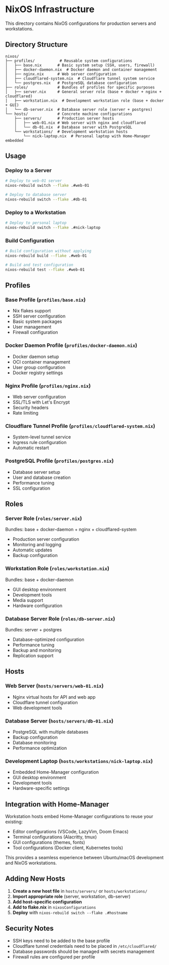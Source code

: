 # NixOS Infrastructure

This directory contains NixOS configurations for production servers and workstations.

## Directory Structure

```
nixos/
├── profiles/           # Reusable system configurations
│   ├── base.nix       # Basic system setup (SSH, users, firewall)
│   ├── docker-daemon.nix  # Docker daemon and container management
│   ├── nginx.nix      # Web server configuration
│   ├── cloudflared-system.nix  # Cloudflare tunnel system service
│   └── postgres.nix   # PostgreSQL database configuration
├── roles/             # Bundles of profiles for specific purposes
│   ├── server.nix     # General server role (base + docker + nginx + cloudflared)
│   ├── workstation.nix  # Development workstation role (base + docker + GUI)
│   └── db-server.nix  # Database server role (server + postgres)
└── hosts/             # Concrete machine configurations
    ├── servers/       # Production server hosts
    │   ├── web-01.nix # Web server with nginx and cloudflared
    │   └── db-01.nix  # Database server with PostgreSQL
    └── workstations/  # Development workstation hosts
        └── nick-laptop.nix  # Personal laptop with Home-Manager embedded
```

## Usage

### Deploy to a Server

```bash
# Deploy to web-01 server
nixos-rebuild switch --flake .#web-01

# Deploy to database server
nixos-rebuild switch --flake .#db-01
```

### Deploy to a Workstation

```bash
# Deploy to personal laptop
nixos-rebuild switch --flake .#nick-laptop
```

### Build Configuration

```bash
# Build configuration without applying
nixos-rebuild build --flake .#web-01

# Build and test configuration
nixos-rebuild test --flake .#web-01
```

## Profiles

### Base Profile (`profiles/base.nix`)
- Nix flakes support
- SSH server configuration
- Basic system packages
- User management
- Firewall configuration

### Docker Daemon Profile (`profiles/docker-daemon.nix`)
- Docker daemon setup
- OCI container management
- User group configuration
- Docker registry settings

### Nginx Profile (`profiles/nginx.nix`)
- Web server configuration
- SSL/TLS with Let's Encrypt
- Security headers
- Rate limiting

### Cloudflare Tunnel Profile (`profiles/cloudflared-system.nix`)
- System-level tunnel service
- Ingress rule configuration
- Automatic restart

### PostgreSQL Profile (`profiles/postgres.nix`)
- Database server setup
- User and database creation
- Performance tuning
- SSL configuration

## Roles

### Server Role (`roles/server.nix`)
Bundles: base + docker-daemon + nginx + cloudflared-system
- Production server configuration
- Monitoring and logging
- Automatic updates
- Backup configuration

### Workstation Role (`roles/workstation.nix`)
Bundles: base + docker-daemon
- GUI desktop environment
- Development tools
- Media support
- Hardware configuration

### Database Server Role (`roles/db-server.nix`)
Bundles: server + postgres
- Database-optimized configuration
- Performance tuning
- Backup and monitoring
- Replication support

## Hosts

### Web Server (`hosts/servers/web-01.nix`)
- Nginx virtual hosts for API and web app
- Cloudflare tunnel configuration
- Web development tools

### Database Server (`hosts/servers/db-01.nix`)
- PostgreSQL with multiple databases
- Backup configuration
- Database monitoring
- Performance optimization

### Development Laptop (`hosts/workstations/nick-laptop.nix`)
- Embedded Home-Manager configuration
- GUI desktop environment
- Development tools
- Hardware-specific settings

## Integration with Home-Manager

Workstation hosts embed Home-Manager configurations to reuse your existing:
- Editor configurations (VSCode, LazyVim, Doom Emacs)
- Terminal configurations (Alacritty, tmux)
- GUI configurations (themes, fonts)
- Tool configurations (Docker client, Kubernetes tools)

This provides a seamless experience between Ubuntu/macOS development and NixOS workstations.

## Adding New Hosts

1. **Create a new host file** in `hosts/servers/` or `hosts/workstations/`
2. **Import appropriate role** (server, workstation, db-server)
3. **Add host-specific configuration**
4. **Add to flake.nix** in `nixosConfigurations`
5. **Deploy** with `nixos-rebuild switch --flake .#hostname`

## Security Notes

- SSH keys need to be added to the base profile
- Cloudflare tunnel credentials need to be placed in `/etc/cloudflared/`
- Database passwords should be managed with secrets management
- Firewall rules are configured per profile

